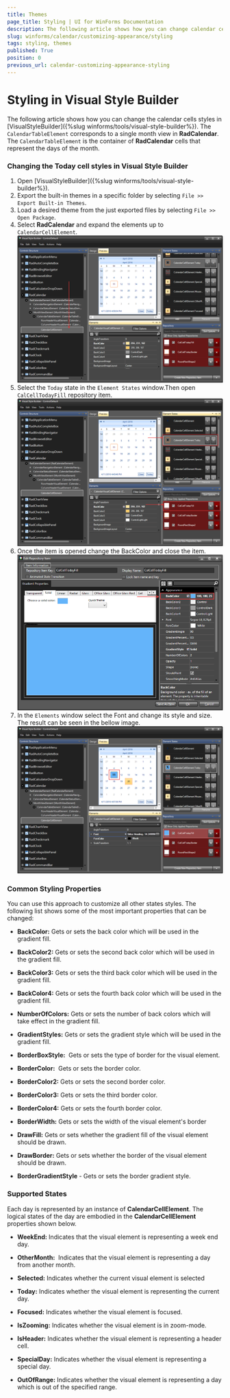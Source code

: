 ```yaml
---
title: Themes
page_title: Styling | UI for WinForms Documentation
description: The following article shows how you can change calendar cells in Visual Style Builder.
slug: winforms/calendar/customizing-appearance/styling
tags: styling, themes
published: True
position: 0
previous_url: calendar-customizing-appearance-styling
---
```


# Styling in Visual Style Builder

The following article shows how you can change the calendar cells styles in [VisualStyleBuilder]({%slug winforms/tools/visual-style-builder%}). The `CalendarTableElement` corresponds to a single month view in __RadCalendar__. The `CalendarTableElement` is the container of __RadCalendar__ cells that represent the days of the month. 


### Changing the Today cell styles in Visual Style Builder

1. Open [VisualStyleBuilder]({%slug winforms/tools/visual-style-builder%}).
2. Export the built-in themes in a specific folder by selecting `File >> Export Built-in Themes`.
3. Load a desired theme from the just exported files by selecting `File >> Open Package`.
4. Select __RadCalendar__ and expand the elements up to `CalendarCellElement`.
   ![calendar-themes001](images/calendar-themes001.png)
5. Select the `Today` state in the `Element States` window.Then open `CalCellTodayFill` repository item.
   ![calendar-themes002](images/calendar-themes002.png)
6. Once the item is opened change the BackColor and close the item.
   ![calendar-themes003](images/calendar-themes003.png)
7. In the `Elements` window select the Font and change its style and sizе. The result can be seen in the bellow image.
   ![calendar-themes004](images/calendar-themes004.png)


### Common Styling Properties

You can use this approach to customize all other states styles. The following list shows some of the most important properties that can be changed:

* __BackColor:__ Gets or sets the back color which will be used in the gradient fill. 


* __BackColor2:__ Gets or sets the second back color which will be used in the gradient fill. 


* __BackColor3:__ Gets or sets the third back color which will be used in the gradient fill. 

* __BackColor4:__ Gets or sets the fourth back color which will be used in the gradient fill. 

* __NumberOfColors:__ Gets or sets the number of back colors which will take effect in the gradient fill. 

* __GradientStyles:__ Gets or sets the gradient style which will be used in the gradient fill. 

* __BorderBoxStyle:__  Gets or sets the type of border for the visual element. 

* __BorderColor:__  Gets or sets the border color. 

* __BorderColor2:__ Gets or sets the second border color. 

* __BorderColor3:__ Gets or sets the third border color. 

* __BorderColor4:__ Gets or sets the fourth border color. 

* __BorderWidth:__ Gets or sets the width of the visual element's border 

* __DrawFill:__ Gets or sets whether the gradient fill of the visual element should be drawn. 

* __DrawBorder:__ Gets or sets whether the border of the visual element should be drawn. 

* __BorderGradientStyle__ - Gets or sets the border gradient style.

### Supported States 

Each day is represented by an instance of __CalendarCellElement__. The logical states of the day are embodied in the __CalendarCellElement__ properties shown below. 

* __WeekEnd:__ Indicates that the visual element is representing a week end day. 

* __OtherMonth:__  Indicates that the visual element is representing a day from another month. 


* __Selected:__ Indicates whether the current visual element is selected 

* __Today:__ Indicates whether the visual element is representing the current day. 

* __Focused:__ Indicates whether the visual element is focused. 

* __IsZooming:__ Indicates whether the visual element is in zoom-mode. 

* __IsHeader:__ Indicates whether the visual element is representing a header cell. 

* __SpecialDay:__ Indicates whether the visual element is representing a special day. 

* __OutOfRange:__ Indicates whether the visual element is representing a day which is out of the specified range.
 
